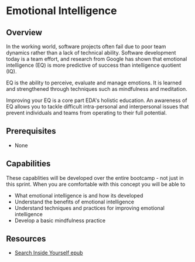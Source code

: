 # Emotional Intelligence

## Overview
In the working world, software projects often fail due to poor team dynamics rather than a lack of technical ability. Software development today is a team effort, and research from Google has shown that emotional intelligence (EQ) is more predictive of success than intelligence quotient (IQ).

EQ is the ability to perceive, evaluate and manage emotions. It is learned and strengthened through techniques such as mindfulness and meditation. 

Improving your EQ is a core part EDA's holistic education. An awareness of EQ allows you to tackle difficult intra-personal and interpersonal issues that prevent individuals and teams from operating to their full potential. 

## Prerequisites
- None

## Capabilities
These capablities will be developed over the entire bootcamp - not just in this sprint.
When you are comfortable with this concept you will be able to
- What emotional intelligence is and how its developed
- Understand the benefits of emotional intelligence
- Understand techniques and practices for improving emotional intelligence
- Develop a basic mindfulness practice

## Resources
- [Search Inside Yourself epub](/resources/nt-search-inside-yourself-TEXT-VIDEO)
